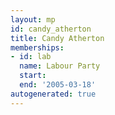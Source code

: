```yaml
---
layout: mp
id: candy_atherton
title: Candy Atherton
memberships:
- id: lab
  name: Labour Party
  start: 
  end: '2005-03-18'
autogenerated: true
---
```

